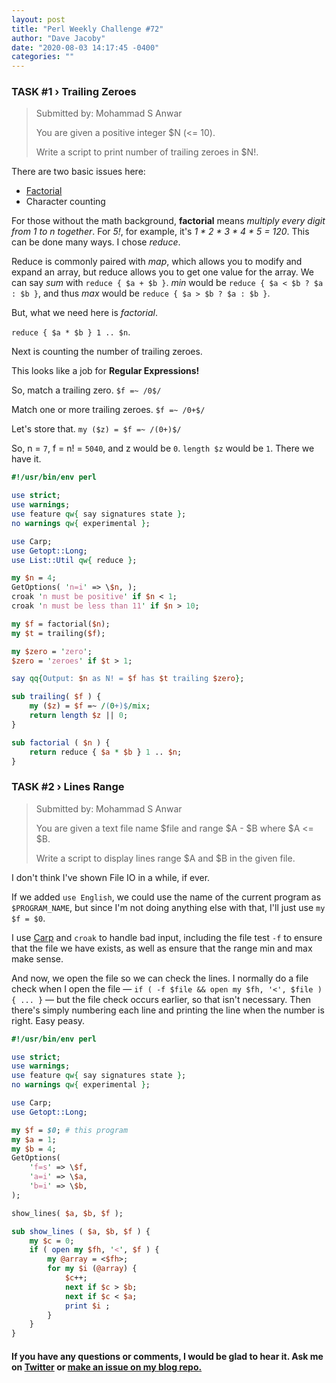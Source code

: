 ```yaml
---
layout: post
title: "Perl Weekly Challenge #72"
author: "Dave Jacoby"
date: "2020-08-03 14:17:45 -0400"
categories: ""
---
```


[](https://perlweeklychallenge.org/blog/perl-weekly-challenge-072/)

### TASK #1 › Trailing Zeroes

> Submitted by: Mohammad S Anwar
>
> You are given a positive integer \$N (<= 10).
>
> Write a script to print number of trailing zeroes in \$N!.

There are two basic issues here:

- [Factorial](https://jacoby.github.io/math/2018/02/19/solving-a-math-meme.html)
- Character counting

For those without the math background, **factorial** means _multiply every digit from 1 to n together_. For _5!_, for example, it's _1 * 2 * 3 * 4 * 5 = 120_. This can be done many ways. I chose _reduce_.

Reduce is commonly paired with _map_, which allows you to modify and expand an array, but reduce allows you to get one value for the array. We can say _sum_ with `reduce { $a + $b }`. _min_ would be `reduce { $a < $b ? $a : $b }`, and thus _max_ would be `reduce { $a > $b ? $a : $b }`.

But, what we need here is _factorial_.

`reduce { $a * $b } 1 .. $n`.

Next is counting the number of trailing zeroes.

This looks like a job for **Regular Expressions!**

So, match a trailing zero. `$f =~ /0$/`

Match one or more trailing zeroes. `$f =~ /0+$/`

Let's store that. `my ($z) = $f =~ /(0+)$/`

So, n = `7`, f = n! = `5040`, and z would be `0`. `length $z` would be `1`. There we have it.

```perl
#!/usr/bin/env perl

use strict;
use warnings;
use feature qw{ say signatures state };
no warnings qw{ experimental };

use Carp;
use Getopt::Long;
use List::Util qw{ reduce };

my $n = 4;
GetOptions( 'n=i' => \$n, );
croak 'n must be positive' if $n < 1;
croak 'n must be less than 11' if $n > 10;

my $f = factorial($n);
my $t = trailing($f);

my $zero = 'zero';
$zero = 'zeroes' if $t > 1;

say qq{Output: $n as N! = $f has $t trailing $zero};

sub trailing( $f ) {
    my ($z) = $f =~ /(0+)$/mix;
    return length $z || 0;
}

sub factorial ( $n ) {
    return reduce { $a * $b } 1 .. $n;
}
```

### TASK #2 › Lines Range

> Submitted by: Mohammad S Anwar
>
> You are given a text file name $file and range $A - $B where $A <= \$B.
>
> Write a script to display lines range $A and $B in the given file.

I don't think I've shown File IO in a while, if ever.

If we added `use English`, we could use the name of the current program as `$PROGRAM_NAME`, but since I'm not doing anything else with that, I'll just use `my $f = $0`.

I use [Carp](https://metacpan.org/pod/Carp) and `croak` to handle bad input, including the file test `-f` to ensure that the file we have exists, as well as ensure that the range min and max make sense.

And now, we open the file so we can check the lines. I normally do a file check when I open the file — `if ( -f $file && open my $fh, '<', $file ) { ... }` — but the file check occurs earlier, so that isn't necessary. Then there's simply numbering each line and printing the line when the number is right. Easy peasy.

```perl
#!/usr/bin/env perl

use strict;
use warnings;
use feature qw{ say signatures state };
no warnings qw{ experimental };

use Carp;
use Getopt::Long;

my $f = $0; # this program
my $a = 1;
my $b = 4;
GetOptions(
    'f=s' => \$f,
    'a=i' => \$a,
    'b=i' => \$b,
);

show_lines( $a, $b, $f );

sub show_lines ( $a, $b, $f ) {
    my $c = 0;
    if ( open my $fh, '<', $f ) {
        my @array = <$fh>;
        for my $i (@array) {
            $c++;
            next if $c > $b;
            next if $c < $a;
            print $i ;
        }
    }
}
```

#### If you have any questions or comments, I would be glad to hear it. Ask me on [Twitter](https://twitter.com/jacobydave) or [make an issue on my blog repo.](https://github.com/jacoby/jacoby.github.io)
